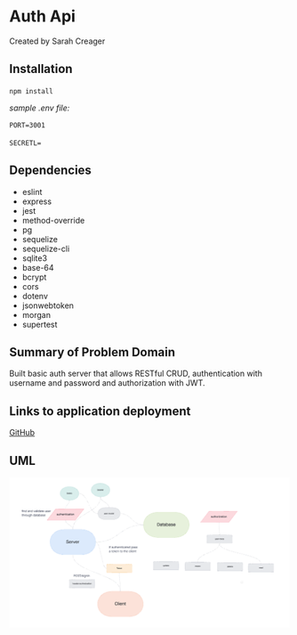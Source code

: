 # Auth Api

Created by Sarah Creager

## Installation
`npm install`  

*sample .env file:*
``` 
PORT=3001

SECRETL=
```

## Dependencies
 * eslint
 * express
 * jest
 * method-override
 * pg
 * sequelize
 * sequelize-cli
 * sqlite3
 * base-64
 * bcrypt
 * cors
 * dotenv
 * jsonwebtoken
 * morgan
 * supertest

## Summary of Problem Domain
Built basic auth server that allows RESTful CRUD, authentication with username and password and authorization with JWT.

## Links to application deployment

[GitHub](https://github.com/SarahCreager/auth-api.git)

## UML

![UML](./img/UML.png)



